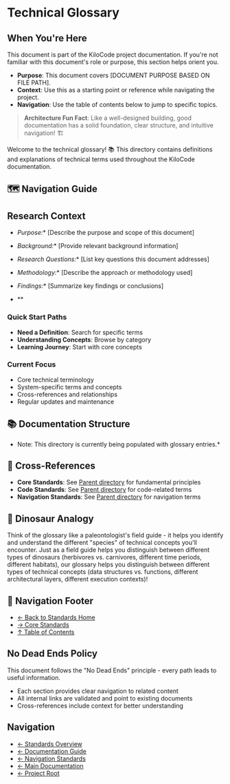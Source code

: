 # Technical Glossary

## When You're Here

This document is part of the KiloCode project documentation. If you're not familiar with this
document's role or purpose, this section helps orient you.

- **Purpose**: This document covers \[DOCUMENT PURPOSE BASED ON FILE PATH].
- **Context**: Use this as a starting point or reference while navigating the project.
- **Navigation**: Use the table of contents below to jump to specific topics.

> **Architecture Fun Fact**: Like a well-designed building, good documentation has a solid
foundation, clear structure, and intuitive navigation! 🏗️

Welcome to the technical glossary! 📚 This directory contains definitions and explanations of
technical terms used throughout the KiloCode documentation.

## 🗺️ Navigation Guide

## Research Context

- *Purpose:*\* \[Describe the purpose and scope of this document]

- *Background:*\* \[Provide relevant background information]

- *Research Questions:*\* \[List key questions this document addresses]

- *Methodology:*\* \[Describe the approach or methodology used]

- *Findings:*\* \[Summarize key findings or conclusions]
- \*\*

### Quick Start Paths

- **Need a Definition**: Search for specific terms
- **Understanding Concepts**: Browse by category
- **Learning Journey**: Start with core concepts

### Current Focus
- Core technical terminology
- System-specific terms and concepts
- Cross-references and relationships
- Regular updates and maintenance

## 📚 Documentation Structure
- Note: This directory is currently being populated with glossary entries.\*

## 🔗 Cross-References

- **Core Standards**: See [Parent directory](../core/) for fundamental principles
- **Code Standards**: See [Parent directory](../code/) for code-related terms
- **Navigation Standards**: See [Parent directory](../navigation/) for navigation terms

## 🦕 Dinosaur Analogy

Think of the glossary like a paleontologist's field guide - it helps you identify and understand the
different "species" of technical concepts you'll encounter. Just as a field guide helps you
distinguish between different types of dinosaurs (herbivores vs. carnivores, different time periods,
different habitats), our glossary helps you distinguish between different types of technical
concepts (data structures vs. functions, different architectural layers, different execution
contexts)!

## 🧭 Navigation Footer
- [← Back to Standards Home](../../README.md)
- [→ Core Standards](../core/README.md)
- [↑ Table of Contents](../../README.md)

## No Dead Ends Policy

This document follows the "No Dead Ends" principle - every path leads to useful information.
- Each section provides clear navigation to related content
- All internal links are validated and point to existing documents
- Cross-references include context for better understanding

## Navigation
- [← Standards Overview](README.md)
- [← Documentation Guide](../DOCUMENTATION_GUIDE.md)
- [← Navigation Standards](navigation/README.md)
- [← Main Documentation](../../README.md)
- [← Project Root](../README.md)

